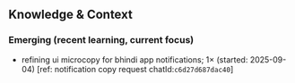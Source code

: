 ## Knowledge & Context
### Emerging (recent learning, current focus)  
- refining ui microcopy for bhindi app notifications; 1× (started: 2025-09-04) [ref: notification copy request chatId:`c6d27d687dac40`]